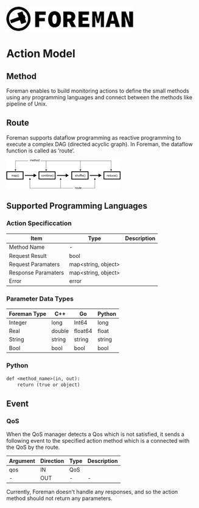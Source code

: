 ![logo](./img/icon.png)

# Action Model

## Method

Foreman enables to build monitoring actions to define the small methods using any programming languages and connect between the methods like pipeline of Unix.

## Route

Foreman supports dataflow programming as reactive programming to execute a complex DAG (directed acyclic graph). In Foreman, the dataflow function is called as ’route’.

![route](./img/programming_model_route.png)

## Supported Programming Languages

### Action Specificcation

| Item | Type | Description |
| --- | --- | --- |
| Method Name | - |  |
| Request Result | bool |  |
| Request Paramaters | map<string, object> | |
| Response Paramaters | map<string, object> | |
| Error | error | |

### Parameter Data Types

| Foreman Type | C++ | Go | Python |
| --- | --- | --- | --- |
| Integer | long | Int64 | long |
| Real | double | float64 | float |
| String | string | string | string |
| Bool | bool | bool | bool |

### Python

```
def <method_name>(in, out):
    return (true or object)
```

## Event

### QoS

When the QoS manager detects a Qos which is not satisfied, it sends a following event to the specified action method which is a connected with the QoS by the route. 

| Argument | Direction | Type | Description |
| --- | --- | --- | --- |
| qos | IN | QoS |
| - | OUT | - | - |

Currently, Foreman doesn't handle any responses, and so the action method should not return any parameters.